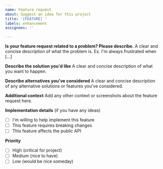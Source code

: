 ```yaml
---
name: Feature request
about: Suggest an idea for this project
title: '[FEATURE] '
labels: enhancement
assignees: ''

---
```


**Is your feature request related to a problem? Please describe.**
A clear and concise description of what the problem is. Ex. I'm always frustrated when [...]

**Describe the solution you'd like**
A clear and concise description of what you want to happen.

**Describe alternatives you've considered**
A clear and concise description of any alternative solutions or features you've considered.

**Additional context**
Add any other context or screenshots about the feature request here.

**Implementation details** (if you have any ideas)
- [ ] I'm willing to help implement this feature
- [ ] This feature requires breaking changes
- [ ] This feature affects the public API

**Priority**
- [ ] High (critical for project)
- [ ] Medium (nice to have)
- [ ] Low (would be nice someday)